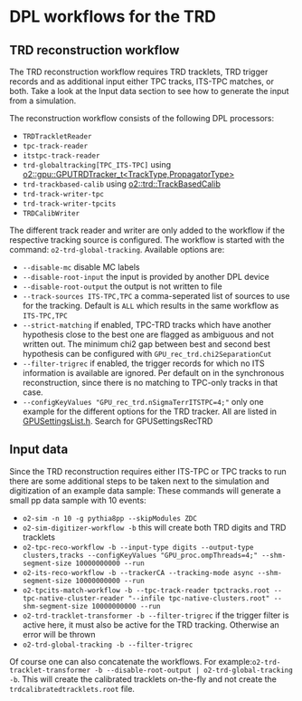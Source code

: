 <!-- doxy
\page refTRDworkflow TRD workflow
/doxy -->

# DPL workflows for the TRD

## TRD reconstruction workflow
The TRD reconstruction workflow requires TRD tracklets, TRD trigger records and as additional input either TPC tracks, ITS-TPC matches, or both.
Take a look at the Input data section to see how to generate the input from a simulation.

The reconstruction workflow consists of the following DPL processors:

* `TRDTrackletReader`
* `tpc-track-reader`
* `itstpc-track-reader`
* `trd-globaltracking[TPC_ITS-TPC]` using [o2::gpu::GPUTRDTracker_t<TrackType,PropagatorType>](../../../../tree/dev/GPU/GPUTracking/TRDTracking/GPUTRDTracker.h)
* `trd-trackbased-calib` using [o2::trd::TrackBasedCalib](../../../../tree/dev/Detectors/TRD/calibration/include/TRDCalibration/TrackBasedCalib.h)
* `trd-track-writer-tpc`
* `trd-track-writer-tpcits`
* `TRDCalibWriter`

The different track reader and writer are only added to the workflow if the respective tracking source is configured. The workflow is started with the command:
`o2-trd-global-tracking`. Available options are:
* `--disable-mc` disable MC labels
* `--disable-root-input` the input is provided by another DPL device
* `--disable-root-output` the output is not written to file
* `--track-sources ITS-TPC,TPC` a comma-seperated list of sources to use for the tracking. Default is `ALL` which results in the same workflow as `ITS-TPC,TPC`
* `--strict-matching` if enabled, TPC-TRD tracks which have another hypothesis close to the best one are flagged as ambiguous and not written out. The minimum chi2 gap between best and second best hypothesis can be configured with `GPU_rec_trd.chi2SeparationCut`
* `--filter-trigrec` if enabled, the trigger records for which no ITS information is available are ignored. Per default on in the synchronous reconstruction, since there is no matching to TPC-only tracks in that case.
* `--configKeyValues "GPU_rec_trd.nSigmaTerrITSTPC=4;"` only one example for the different options for the TRD tracker. All are listed in [GPUSettingsList.h](../../../../dev/GPU/GPUTracking/Definitions/GPUSettingsList.h). Search for GPUSettingsRecTRD


## Input data
Since the TRD reconstruction requires either ITS-TPC or TPC tracks to run there are some additional steps to be taken next to the simulation and digitization of an example data sample:
These commands will generate a small pp data sample with 10 events:
* `o2-sim -n 10 -g pythia8pp --skipModules ZDC`
* `o2-sim-digitizer-workflow -b` this will create both TRD digits and TRD tracklets
* `o2-tpc-reco-workflow -b --input-type digits --output-type clusters,tracks --configKeyValues "GPU_proc.ompThreads=4;" --shm-segment-size 10000000000 --run`
* `o2-its-reco-workflow -b --trackerCA --tracking-mode async --shm-segment-size 10000000000 --run`
* `o2-tpcits-match-workflow -b --tpc-track-reader tpctracks.root --tpc-native-cluster-reader "--infile tpc-native-clusters.root" --shm-segment-size 10000000000 --run`
* `o2-trd-tracklet-transformer -b --filter-trigrec` if the trigger filter is active here, it must also be active for the TRD tracking. Otherwise an error will be thrown
* `o2-trd-global-tracking -b --filter-trigrec`

Of course one can also concatenate the workflows. For example:`o2-trd-tracklet-transformer -b --disable-root-output | o2-trd-global-tracking -b`. This will create the calibrated tracklets on-the-fly and not create the `trdcalibratedtracklets.root` file.

